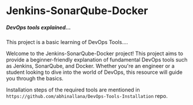 <h1>Jenkins-SonarQube-Docker</h1>
        <h5>DevOps tools explained...</h5>

This project is a basic learning of DevOps Tools....

Welcome to the Jenkins-SonarQube-Docker project! This project aims to provide a beginner-friendly explanation of fundamental DevOps tools such as Jenkins, SonarQube, and Docker. Whether you're an engineer or a student looking to dive into the world of DevOps, this resource will guide you through the basics.





Installation steps of the required tools are mentioned in ``` https://github.com/abhinallana/DevOps-Tools-Installation``` repo.

